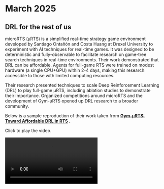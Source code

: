 # March 2025





## DRL for the rest of us

microRTS (μRTS) is a simplified real-time strategy game environment developed by Santiago Ontañón and Costa Huang at Drexel University to experiment with AI techniques for real-time games. It was designed to be deterministic and fully-observable to facilitate research on game-tree search techniques in real-time environments. Their work demonstrated that DRL can be affordable. Agents for full-game RTS were trained on modest hardware (a single CPU+GPU) within 2-4 days, making this research accessible to those with limited computing resources.

Their research presented techniques to scale Deep Reinforcement Learning (DRL) to play full-game μRTS, including ablation studies to demonstrate their importance. Organized competitions around microRTS and the development of Gym-μRTS opened up DRL research to a broader community.

Below is a sample reproduction of their work taken from [**Gym-μRTS: Toward Affordable DRL in RTS**](https://github.com/vwxyzjn/gym-microrts-paper) .

Click to play the video.




<video src="assets/murts.mp4"></video>

